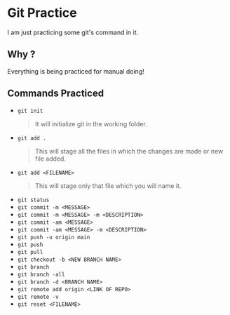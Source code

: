 # Git Practice

I am just practicing some git's command in it.

## Why ?

Everything is being practiced for manual doing!

## Commands Practiced
* `git init`
    > It will initialize git in the working folder.
* `git add .`
    > This will stage all the files in which the changes are made or new file added.
* `git add <FILENAME>`
    > This will stage only that file which you will name it.
* `git status`
* `git commit -m <MESSAGE>`
* `git commit -m <MESSAGE> -m <DESCRIPTION>`
* `git commit -am <MESSAGE>` 
* `git commit -am <MESSAGE> -m <DESCRIPTION>`
* `git push -u origin main` 
* `git push`
* `git pull`
* `git checkout -b <NEW BRANCH NAME>` 
* `git branch` 
* `git branch -all`
* `git branch -d <BRANCH NAME>`
* `git remote add origin <LINK OF REPO>`
* `git remote -v`
* `git reset <FILENAME>`
